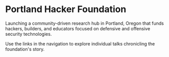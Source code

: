 # Portland Hacker Foundation

Launching a community-driven research hub in Portland, Oregon that funds hackers, builders, and educators focused on defensive and offensive security technologies.

Use the links in the navigation to explore individual talks chronicling the foundation's story.
